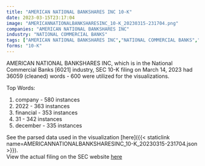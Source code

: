 ```yaml
---
title: "AMERICAN NATIONAL BANKSHARES INC 10-K"
date: 2023-03-15T23:17:04
image: "AMERICANNATIONALBANKSHARESINC_10-K_20230315-231704.png"
companies: "AMERICAN NATIONAL BANKSHARES INC"
industry: "NATIONAL COMMERCIAL BANKS"
tags: ["AMERICAN NATIONAL BANKSHARES INC","NATIONAL COMMERCIAL BANKS","03-14-2023","10-K"]
forms: "10-K"
---
```

AMERICAN NATIONAL BANKSHARES INC, which is in the National Commercial Banks [6021] industry, SEC 10-K filing on March 14, 2023 had 36059 (cleaned) words - 600 were utilized for the visualizations.

Top Words:
1. company - 580 instances
2. 2022 - 363 instances
3. financial - 353 instances
4. 31 - 342 instances
5. december - 335 instances


See the parsed data used in the visualization [here]({{< staticlink name=AMERICANNATIONALBANKSHARESINC_10-K_20230315-231704.json >}}).  
View the actual filing on the SEC website [here](https://www.sec.gov/Archives/edgar/data/741516/0001437749-23-006452.txt)